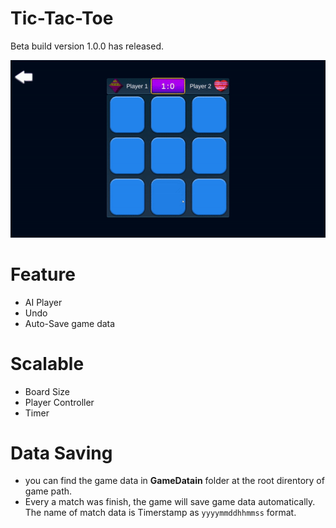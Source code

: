 # Tic-Tac-Toe
Beta build version 1.0.0 has released.

![](Resources/video-sample-ai-vs-ai.gif)

# Feature
- AI Player
- Undo
- Auto-Save game data

# Scalable
- Board Size
- Player Controller
- Timer

# Data Saving
- you can find the game data in **GameDatain** folder at the root direntory of game path.
- Every a match was finish, the game will save game data automatically. The name of match data is Timerstamp as `yyyymmddhhmmss` format.
